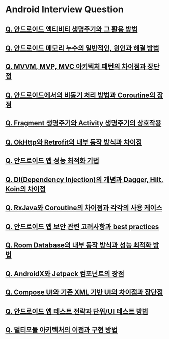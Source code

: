 # Android Interview Question
## [Q. 안드로이드 액티비티 생명주기와 그 활용 방법](./1-android-lifecycle.md)
## [Q. 안드로이드 메모리 누수의 일반적인, 원인과 해결 방법]()
## [Q. MVVM, MVP, MVC 아키텍처 패턴의 차이점과 장단점]()
## [Q. 안드로이드에서의 비동기 처리 방법과 Coroutine의 장점]()
## [Q. Fragment 생명주기와 Activity 생명주기의 상호작용]()
## [Q. OkHttp와 Retrofit의 내부 동작 방식과 차이점]()
## [Q. 안드로이드 앱 성능 최적화 기법]()
## [Q. DI(Dependency Injection)의 개념과 Dagger, Hilt, Koin의 차이점]()
## [Q. RxJava와 Coroutine의 차이점과 각각의 사용 케이스]()
## [Q. 안드로이드 앱 보안 관련 고려사항과 best practices]()
## [Q. Room Database의 내부 동작 방식과 성능 최적화 방법]()
## [Q. AndroidX와 Jetpack 컴포넌트의 장점]()
## [Q. Compose UI와 기존 XML 기반 UI의 차이점과 장단점]()
## [Q. 안드로이드 앱 테스트 전략과 단위/UI 테스트 방법]()
## [Q. 멀티모듈 아키텍처의 이점과 구현 방법]()